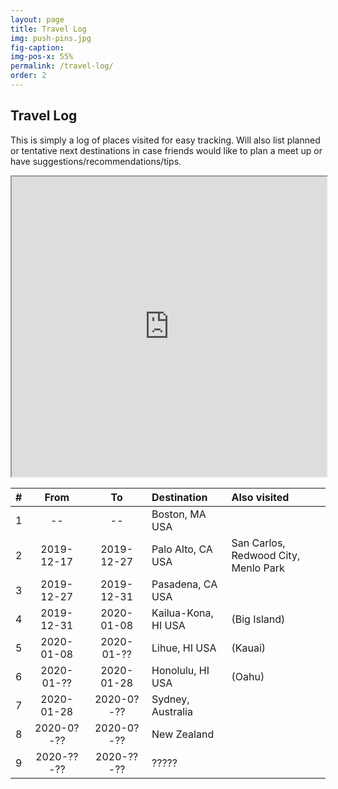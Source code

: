 ```yaml
---
layout: page
title: Travel Log
img: push-pins.jpg
fig-caption:
img-pos-x: 55%
permalink: /travel-log/
order: 2
---
```

## Travel Log

This is simply a log of places visited for easy tracking. Will also list planned or tentative next destinations in case friends would like to plan a meet up or have suggestions/recommendations/tips.

<iframe src="https://www.google.com/maps/d/u/0/embed?mid=1oxLJpepp84n6hh4AQPr082m7n4kWaLeX&z=3" width="100%" height="480"></iframe>

<div class="table-wrapper" markdown="block">

| #   | From       | To         | Destination          | Also visited |
| :-: | :--------: | :--------: | :------------------- | :----------- |
| 1   | --         | --         | Boston, MA USA       | |
| 2   | 2019-12-17 | 2019-12-27 | Palo Alto, CA USA    | San Carlos, Redwood City, Menlo Park |
| 3   | 2019-12-27 | 2019-12-31 | Pasadena, CA USA     | |
| 4   | 2019-12-31 | 2020-01-08 | Kailua-Kona, HI USA  | (Big Island) |
| 5   | 2020-01-08 | 2020-01-?? | Lihue, HI USA        | (Kauai) |
| 6   | 2020-01-?? | 2020-01-28 | Honolulu, HI USA     | (Oahu) |
| 7   | 2020-01-28 | 2020-0?-?? | Sydney, Australia    | |
| 8   | 2020-0?-?? | 2020-0?-?? | New Zealand          | |
| 9   | 2020-??-?? | 2020-??-?? | ?????                | |

</div>
